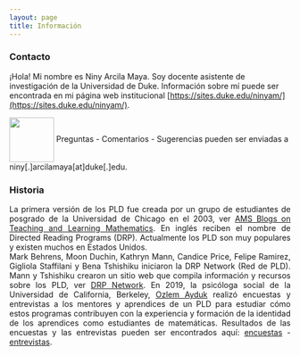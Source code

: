 ```yaml
---
layout: page
title: Información
---
```



### Contacto

¡Hola! Mi nombre es Niny Arcila Maya. Soy docente asistente de investigación de la Universidad de Duke. Información sobre mí puede ser encontrada en mi página web institucional [https://sites.duke.edu/ninyam/](https://sites.duke.edu/ninyam/).

<img src="{{ '/assets/img/icons8-mail-100.png' | prepend: site.baseurl }}" width="80" height="80" style="vertical-align:middle"> Preguntas - Comentarios - Sugerencias pueden ser enviadas a niny[.]arcilamaya[at]duke[.]edu.  

### Historia

<div style="text-align: justify">
<p>
La primera versión de los PLD fue creada por un grupo de estudiantes de posgrado de la Universidad de Chicago en el 2003, ver <a href="https://blogs.ams.org/matheducation/2015/06/20/we-started-a-directed-reading-program-and-so-can-you/">AMS Blogs on Teaching and Learning Mathematics</a>. En inglés reciben el nombre de Directed Reading Programs (DRP). Actualmente los PLD son muy populares y existen muchos en Estados Unidos. 
<br>
Mark Behrens, Moon Duchin, Kathryn Mann, Candice Price, Felipe Ramirez, Gigliola Staffilani y Bena Tshishiku iniciaron la DRP Network (Red de PLD). Mann y Tshishiku crearon un sitio web que compila información y recursos sobre los PLD, ver <a href="https://sites.google.com/view/drp-network/home?authuser=0">DRP Network</a>. En 2019, la psicóloga social de la Universidad de California, Berkeley, <a href="https://psychology.berkeley.edu/people/ozlem-ayduk">Ozlem Ayduk</a> realizó encuestas y entrevistas a los mentores y aprendices de un PLD para estudiar cómo estos programas contribuyen con la experiencia y formación de la identidad de los aprendices como estudiantes de matemáticas. Resultados de las encuestas y las entrevistas pueden ser encontrados aquí: <a href="https://drive.google.com/file/d/1v0T0f9Gw_-T1elHPvUl6PhQWn2g_pCD3/view">encuestas</a> - <a href="https://drive.google.com/file/d/1NNcSrwUe9fBgF5yCh_x0Rk7EZUjR8A27/view">entrevistas</a>.
</p>
</div>